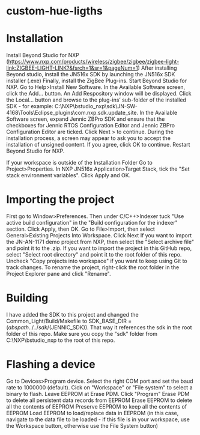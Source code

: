 # custom-hue-ligths

# Installation
Install Beyond Studio for NXP (https://www.nxp.com/products/wireless/zigbee/zigbee/zigbee-light-link:ZIGBEE-LIGHT-LINK?&fsrch=1&sr=1&pageNum=1)
After installing Beyond studio, install the JN516x SDK by launching the JN516x SDK installer (.exe)
Finally, install the ZigBee Plug-ins. Start Beyond Studio for NXP. Go to Help>Install New Software. In the Available Software screen, click the Add… button. An Add Respository window will be displayed. Click the Local… button and browse to the plug-ins’ sub-folder of the installed SDK - for example: C:\NXP\bstudio_nxp\sdk\JN-SW-4168\Tools\Eclipse_plugins\com.nxp.sdk.update_site. In the Available Software screen, expand Jennic ZBPro SDK and ensure that the checkboxes for Jennic RTOS Configuration Editor and Jennic ZBPro Configuration Editor are ticked. Click Next > to continue. During the installation process, a screen may appear to ask you to accept the installation of unsigned content. If you agree, click OK to continue. Restart Beyond Studio for NXP.

If your workspace is outside of the Installation Folder
Go to Project>Properties. In NXP JN516x Application>Target Stack, tick the "Set stack environment variables". Click Apply and OK.

# Importing the project
First go to Window>Preferences. Then under C/C++>Indexer tuck "Use active build configuration" in the "Build configuration for the indexer" section. Click Apply, then OK.
Go to File>Import, then select General>Existing Projects Into Workspace. Click Next
If you want to import the JN-AN-1171 demo project from NXP, then select the "Select archive file" and point it to the .zip. If you want to import the project in this GitHub repo, select "Select root directory" and point it to the root folder of this repo. Uncheck "Copy projects into workspace" if you want to keep using Git to track changes.
To rename the project, right-click the root folder in the Project Explorer pane and click "Rename".

# Building
I have added the SDK to this project and changed the Common_Light/Build/Makefile to SDK_BASE_DIR = $(abspath ../../sdk/$(JENNIC_SDK)). That way it references the sdk in the root folder of this repo. Make sure you copy the "sdk" folder from C:\NXP\bstudio_nxp to the root of this repo.

# Flashing a device
Go to Devices>Program device. Select the right COM port and set the baud rate to 1000000 (default). Cick on "Workspace" or "File system" to select a binary to flash. Leave EEPROM at Erase PDM. Click "Program"
Erase PDM to delete all persistent data records from EEPROM
Erase EEPROM to delete all the contents of EEPROM
Preserve EEPROM to keep all the contents of EEPROM
Load EEPROM to load/replace data in EEPROM (in this case, navigate to the data file to be loaded - if this file is in your workspace, use the Workspace button, otherwise use the File System button)